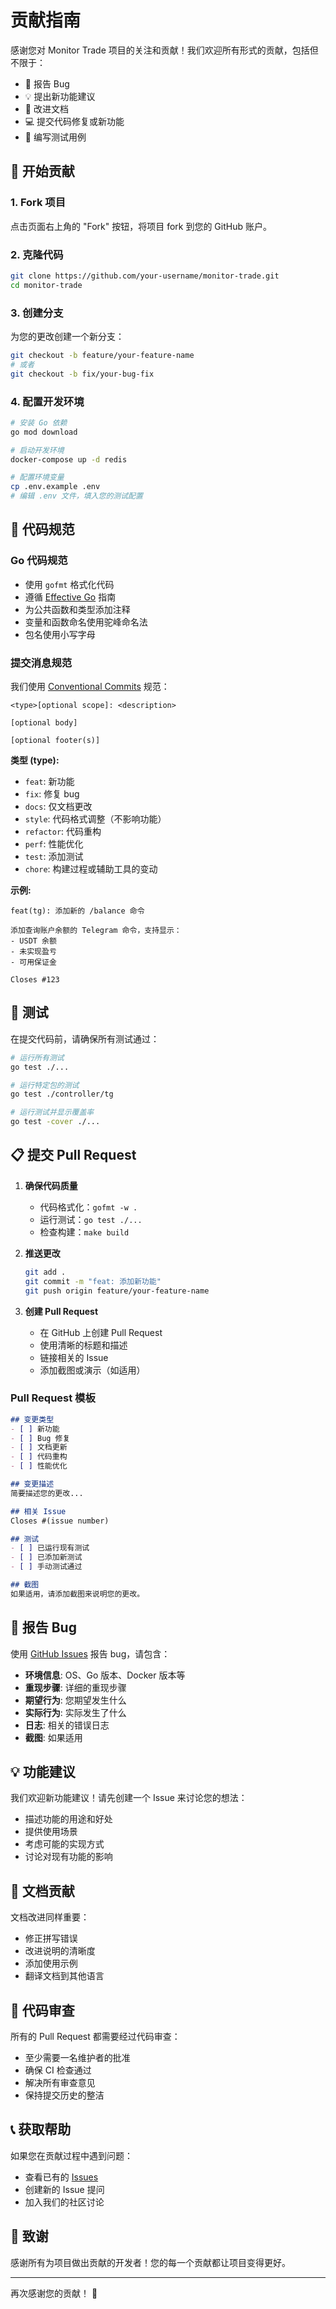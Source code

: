 # 贡献指南

感谢您对 Monitor Trade 项目的关注和贡献！我们欢迎所有形式的贡献，包括但不限于：

- 🐛 报告 Bug
- 💡 提出新功能建议
- 📝 改进文档
- 💻 提交代码修复或新功能
- 🧪 编写测试用例

## 🚀 开始贡献

### 1. Fork 项目

点击页面右上角的 "Fork" 按钮，将项目 fork 到您的 GitHub 账户。

### 2. 克隆代码

```bash
git clone https://github.com/your-username/monitor-trade.git
cd monitor-trade
```

### 3. 创建分支

为您的更改创建一个新分支：

```bash
git checkout -b feature/your-feature-name
# 或者
git checkout -b fix/your-bug-fix
```

### 4. 配置开发环境

```bash
# 安装 Go 依赖
go mod download

# 启动开发环境
docker-compose up -d redis

# 配置环境变量
cp .env.example .env
# 编辑 .env 文件，填入您的测试配置
```

## 📝 代码规范

### Go 代码规范

- 使用 `gofmt` 格式化代码
- 遵循 [Effective Go](https://golang.org/doc/effective_go.html) 指南
- 为公共函数和类型添加注释
- 变量和函数命名使用驼峰命名法
- 包名使用小写字母

### 提交消息规范

我们使用 [Conventional Commits](https://www.conventionalcommits.org/) 规范：

```
<type>[optional scope]: <description>

[optional body]

[optional footer(s)]
```

**类型 (type):**
- `feat`: 新功能
- `fix`: 修复 bug
- `docs`: 仅文档更改
- `style`: 代码格式调整（不影响功能）
- `refactor`: 代码重构
- `perf`: 性能优化
- `test`: 添加测试
- `chore`: 构建过程或辅助工具的变动

**示例:**
```
feat(tg): 添加新的 /balance 命令

添加查询账户余额的 Telegram 命令，支持显示：
- USDT 余额
- 未实现盈亏
- 可用保证金

Closes #123
```

## 🧪 测试

在提交代码前，请确保所有测试通过：

```bash
# 运行所有测试
go test ./...

# 运行特定包的测试
go test ./controller/tg

# 运行测试并显示覆盖率
go test -cover ./...
```

## 📋 提交 Pull Request

1. **确保代码质量**
   - 代码格式化：`gofmt -w .`
   - 运行测试：`go test ./...`
   - 检查构建：`make build`

2. **推送更改**
   ```bash
   git add .
   git commit -m "feat: 添加新功能"
   git push origin feature/your-feature-name
   ```

3. **创建 Pull Request**
   - 在 GitHub 上创建 Pull Request
   - 使用清晰的标题和描述
   - 链接相关的 Issue
   - 添加截图或演示（如适用）

### Pull Request 模板

```markdown
## 变更类型
- [ ] 新功能
- [ ] Bug 修复
- [ ] 文档更新
- [ ] 代码重构
- [ ] 性能优化

## 变更描述
简要描述您的更改...

## 相关 Issue
Closes #(issue number)

## 测试
- [ ] 已运行现有测试
- [ ] 已添加新测试
- [ ] 手动测试通过

## 截图
如果适用，请添加截图来说明您的更改。
```

## 🐛 报告 Bug

使用 [GitHub Issues](https://github.com/your-username/monitor-trade/issues) 报告 bug，请包含：

- **环境信息**: OS、Go 版本、Docker 版本等
- **重现步骤**: 详细的重现步骤
- **期望行为**: 您期望发生什么
- **实际行为**: 实际发生了什么
- **日志**: 相关的错误日志
- **截图**: 如果适用

## 💡 功能建议

我们欢迎新功能建议！请先创建一个 Issue 来讨论您的想法：

- 描述功能的用途和好处
- 提供使用场景
- 考虑可能的实现方式
- 讨论对现有功能的影响

## 📖 文档贡献

文档改进同样重要：

- 修正拼写错误
- 改进说明的清晰度
- 添加使用示例
- 翻译文档到其他语言

## 🤝 代码审查

所有的 Pull Request 都需要经过代码审查：

- 至少需要一名维护者的批准
- 确保 CI 检查通过
- 解决所有审查意见
- 保持提交历史的整洁

## 📞 获取帮助

如果您在贡献过程中遇到问题：

- 查看已有的 [Issues](https://github.com/your-username/monitor-trade/issues)
- 创建新的 Issue 提问
- 加入我们的社区讨论

## 🙏 致谢

感谢所有为项目做出贡献的开发者！您的每一个贡献都让项目变得更好。

---

再次感谢您的贡献！ 🎉 